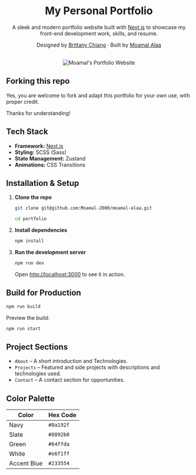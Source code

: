 <h1 align="center">
  My Personal Portfolio
</h1>

<p align="center">
  A sleek and modern portfolio website built with <a href="https://nextjs.org" target="_blank">Next.js</a> to showcase my front-end development work, skills, and resume.
</p>

<p align="center">
  Designed by <a href="https://www.linkedin.com/in/bchiang7" target="_blank">Brittany Chiang</a> · Built by <a href="https://www.linkedin.com/in/moamal-alaa" target="_blank">Moamal Alaa</a>
</p>

<br/>

<div align="center">
  <img alt="Moamal's Portfolio Website" src="https://github.com/user-attachments/assets/ecd3d987-3eb5-4ca8-b00f-0c0670a5bc1f" />
</div>

## Forking this repo

Yes, you are welcome to fork and adapt this portfolio for your own use, with proper credit.

Thanks for understanding!

## Tech Stack

- **Framework:** [Next.js](https://nextjs.org/)
- **Styling:** SCSS (Sass)
- **State Management:** Zustand
- **Animations:** CSS Transitions

## Installation & Setup

1. **Clone the repo**

   ```bash
   git clone git@github.com:Moamal-2000/moamal-alaa.git

   cd portfolio
   ```

2. **Install dependencies**

   ```bash
   npm install
   ```

3. **Run the development server**

   ```bash
   npm run dev
   ```

   Open [http://localhost:3000](http://localhost:3000) to see it in action.

## Build for Production

```bash
npm run build
```

Preview the build:

```bash
npm run start
```

## Project Sections

- `About` – A short introduction and Technologies.
- `Projects` – Featured and side projects with descriptions and technologies used.
- `Contact` – A contact section for opportunities.

## Color Palette

| Color       | Hex Code  |
| ----------- | --------- |
| Navy        | `#0a192f` |
| Slate       | `#8892b0` |
| Green       | `#64ffda` |
| White       | `#e6f1ff` |
| Accent Blue | `#233554` |
